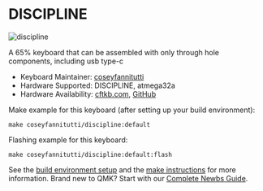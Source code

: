 # DISCIPLINE

![discipline](https://i.imgur.com/OqQ1Ko8.jpg)

A 65% keyboard that can be assembled with only through hole components, including usb type-c

* Keyboard Maintainer: [coseyfannitutti](https://github.com/coseyfannitutti)
* Hardware Supported: DISCIPLINE, atmega32a
* Hardware Availability: [cftkb.com](http://www.cftkb.com), [GitHub](https://github.com/coseyfannitutti/discipline)

Make example for this keyboard (after setting up your build environment):

    make coseyfannitutti/discipline:default

Flashing example for this keyboard:

    make coseyfannitutti/discipline:default:flash

See the [build environment setup](https://docs.qmk.fm/#/getting_started_build_tools) and the [make instructions](https://docs.qmk.fm/#/getting_started_make_guide) for more information. Brand new to QMK? Start with our [Complete Newbs Guide](https://docs.qmk.fm/#/newbs).
